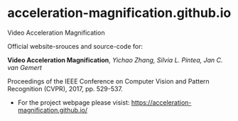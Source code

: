 # acceleration-magnification.github.io
Video Acceleration Magnification

Official website-srouces and source-code for:

**Video Acceleration Magnification**, _Yichao Zhang, Silvia L. Pintea, Jan C. van Gemert_ 

Proceedings of the IEEE Conference on Computer Vision and Pattern Recognition (CVPR), 2017, pp. 529-537. 

- For the project webpage please visist: https://acceleration-magnification.github.io/
